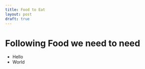 ```yaml
---
title: Food to Eat
layout: post
draft: true
---
```



# Following Food we need to need 

* Hello 
* World